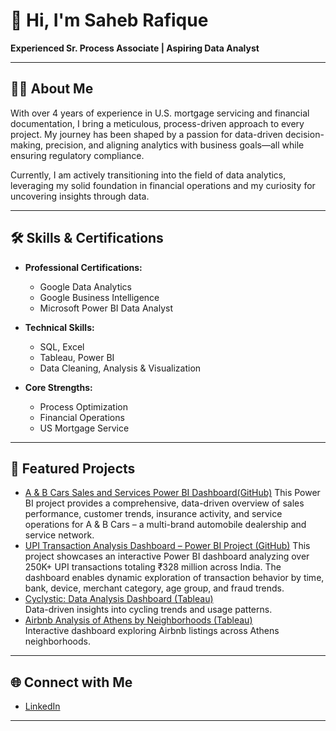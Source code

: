 # 👋 Hi, I'm Saheb Rafique

**Experienced Sr. Process Associate | Aspiring Data Analyst**

---

## 👨‍💼 About Me

With over 4 years of experience in U.S. mortgage servicing and financial documentation, I bring a meticulous, process-driven approach to every project. My journey has been shaped by a passion for data-driven decision-making, precision, and aligning analytics with business goals—all while ensuring regulatory compliance.

Currently, I am actively transitioning into the field of data analytics, leveraging my solid foundation in financial operations and my curiosity for uncovering insights through data.

---

## 🛠️ Skills & Certifications

- **Professional Certifications:**  
  - Google Data Analytics  
  - Google Business Intelligence  
  - Microsoft Power BI Data Analyst

- **Technical Skills:**  
  - SQL, Excel  
  - Tableau, Power BI  
  - Data Cleaning, Analysis & Visualization

- **Core Strengths:**  
  - Process Optimization  
  - Financial Operations  
  - US Mortgage Service
---

## 🚀 Featured Projects

- [A & B Cars Sales and Services Power BI Dashboard(GitHub)](https://github.com/saheb1999/Cars_Dashboard)
  This Power BI project provides a comprehensive, data-driven overview of sales performance, customer trends, insurance activity, and service operations for A & B Cars – a multi-brand automobile dealership and service network.
- [UPI Transaction Analysis Dashboard – Power BI Project (GitHub)](https://github.com/saheb1999/UPI-Transaction-Dashboard_powerbi)
  This project showcases an interactive Power BI dashboard analyzing over 250K+ UPI transactions totaling ₹328 million across India. The dashboard enables dynamic exploration of transaction behavior by time, bank, device, merchant category, age group, and fraud trends.
- [Cyclystic: Data Analysis Dashboard (Tableau)](https://public.tableau.com/views/Cyclystic_17384244176160/Story1?:language=en-US&:sid=&:redirect=auth&:display_count=n&:origin=viz_share_link)  
  Data-driven insights into cycling trends and usage patterns.
- [Airbnb Analysis of Athens by Neighborhoods (Tableau)](https://public.tableau.com/views/AirbnbanalysisofAthensbyNeighborhoods/Dashboard1?:language=en-US&:sid=&:redirect=auth&:display_count=n&:origin=viz_share_link)  
  Interactive dashboard exploring Airbnb listings across Athens neighborhoods.

---

## 🌐 Connect with Me

- [LinkedIn](https://www.linkedin.com/in/saheb-rafique-87b2b9186/)

---

<!--
**saheb1999/saheb1999** is a ✨ special ✨ repository, because its `README.md` (this file) appears on your GitHub profile.
-->
